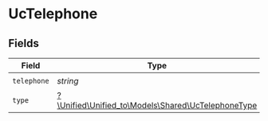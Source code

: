 # UcTelephone


## Fields

| Field                                                                                        | Type                                                                                         | Required                                                                                     | Description                                                                                  |
| -------------------------------------------------------------------------------------------- | -------------------------------------------------------------------------------------------- | -------------------------------------------------------------------------------------------- | -------------------------------------------------------------------------------------------- |
| `telephone`                                                                                  | *string*                                                                                     | :heavy_check_mark:                                                                           | N/A                                                                                          |
| `type`                                                                                       | [?\Unified\Unified_to\Models\Shared\UcTelephoneType](../../models/shared/UcTelephoneType.md) | :heavy_minus_sign:                                                                           | N/A                                                                                          |